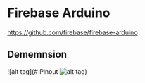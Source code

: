 # Firebase Arduino
https://github.com/firebase/firebase-arduino

## Dememnsion
![alt tag](# Pinout
![alt tag](https://s17.postimg.org/qvpai7mrj/esp8266_esp12e_horizontal-01.png))
